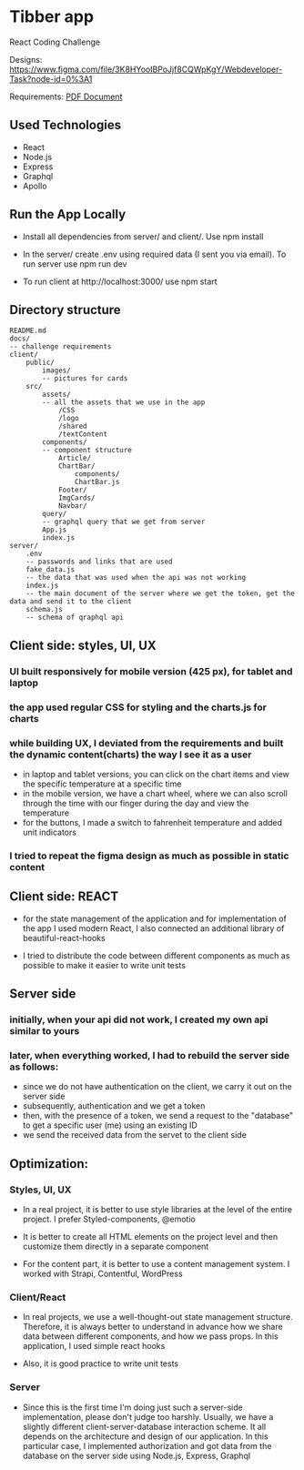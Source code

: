 # Tibber app

React Coding Challenge

Designs: https://www.figma.com/file/3K8HYooIBPoJjf8CQWpKgY/Webdeveloper-Task?node-id=0%3A1

Requirements: [PDF Document](./docs/Full-stack_challenge.pdf)

## Used Technologies

- React
- Node.js
- Express
- Graphql
- Apollo

## Run the App Locally

- Install all dependencies from server/ and client/. Use npm install

- In the server/ create .env using required data (I sent you via email). To run server use npm run dev

- To run client at http://localhost:3000/ use npm start

## Directory structure

```
README.md
docs/
-- challenge requirements
client/
    public/
        images/
        -- pictures for cards
    src/
        assets/
        -- all the assets that we use in the app
            /СSS
            /logo
            /shared
            /textContent
        components/
        -- component structure
            Article/
            ChartBar/
                components/
                ChartBar.js
            Footer/
            ImgCards/
            Navbar/
        query/
        -- graphql query that we get from server
        App.js
        index.js
server/
    .env
    -- passwords and links that are used
    fake_data.js
    -- the data that was used when the api was not working
    index.js
    -- the main document of the server where we get the token, get the data and send it to the client
    schema.js
    -- schema of qraphql api
```

## Client side: styles, UI, UX

### UI built responsively for mobile version (425 px), for tablet and laptop

### the app used regular CSS for styling and the charts.js for charts

### while building UX, I deviated from the requirements and built the dynamic content(charts) the way I see it as a user

- in laptop and tablet versions, you can click on the chart items and view the specific temperature at a specific time
- in the mobile version, we have a chart wheel, where we can also scroll through the time with our finger during the day and view the temperature
- for the buttons, I made a switch to fahrenheit temperature and added unit indicators

### I tried to repeat the figma design as much as possible in static content

## Client side: REACT

- for the state management of the application and for implementation of the app I used modern React, I also connected an additional library of beautiful-react-hooks

- I tried to distribute the code between different components as much as possible to make it easier to write unit tests

## Server side

### initially, when your api did not work, I created my own api similar to yours

### later, when everything worked, I had to rebuild the server side as follows:

- since we do not have authentication on the client, we carry it out on the server side
- subsequently, authentication and we get a token
- then, with the presence of a token, we send a request to the "database" to get a specific user (me) using an existing ID
- we send the received data from the servet to the client side

## Optimization:

### Styles, UI, UX

- In a real project, it is better to use style libraries at the level of the entire project. I prefer Styled-components, @emotio

- It is better to create all HTML elements on the project level and then customize them directly in a separate component

- For the content part, it is better to use a content management system. I worked with Strapi, Contentful, WordPress

### Client/React

- In real projects, we use a well-thought-out state management structure. Therefore, it is always better to understand in advance how we share data between different components, and how we pass props. In this application, I used simple react hooks

- Also, it is good practice to write unit tests

### Server

- Since this is the first time I'm doing just such a server-side implementation, please don't judge too harshly. Usually, we have a slightly different client-server-database interaction scheme. It all depends on the architecture and design of our application. In this particular case, I implemented authorization and got data from the database on the server side using Node.js, Express, Graphql
